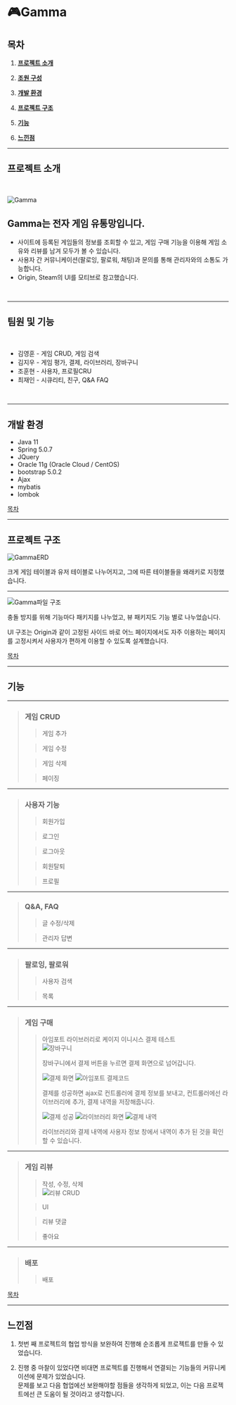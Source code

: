 # 🎮Gamma
## 목차
1. [**프로젝트 소개**](#프로젝트-소개)

2. [**조원 구성**](#조원-구성)

3. [**개발 환경**](#개발-환경)

4. [**프로젝트 구조**](#프로젝트-구조)

5. [**기능**](#기능)

6. [**느낀점**](#느낀점)

---

## 프로젝트 소개

<br/>

![Gamma](https://user-images.githubusercontent.com/85823060/139039806-6a768c47-937e-44df-a37c-a2b1c8b3b134.png)

## Gamma는 전자 게임 유통망입니다.
* 사이트에 등록된 게임들의 정보를 조회할 수 있고, 게임 구매 기능을 이용해 게임 소유와 리뷰를 남겨 모두가 볼 수 있습니다.
* 사용자 간 커뮤니케이션(팔로잉, 팔로워, 채팅)과 문의를 통해 관리자와의 소통도 가능합니다.
* Origin, Steam의 UI를 모티브로 참고했습니다.

<br/>

---

## 팀원 및 기능 

<br/>

* 김영훈 - 게임 CRUD, 게임 검색
* 김지우 - 게임 평가, 결제, 라이브러리, 장바구니
* 조훈현 - 사용자, 프로필CRU
* 최재인 - 시큐리티, 친구, Q&A FAQ


<br/>

---

## 개발 환경
* Java 11
* Spring 5.0.7
* JQuery
* Oracle 11g (Oracle Cloud / CentOS)
* bootstrap 5.0.2
* Ajax
* mybatis
* lombok

[목차](#목차)

---
## 프로젝트 구조

![GammaERD](https://user-images.githubusercontent.com/85823060/138556497-7ae1d0fc-47c1-464b-91c5-b961da713d75.png)

크게 게임 테이블과 유저 테이블로 나누어지고, 그에 따른 테이블들을 왜래키로 지정했습니다.

---

![Gamma파일 구조](https://user-images.githubusercontent.com/85823060/138556655-2a0b9359-4d6f-44f5-a768-cc6eeec1b7a5.png)

충돌 방지를 위해 기능마다 패키지를 나누었고, 뷰 패키지도 기능 별로 나누었습니다.

UI 구조는 Origin과 같이 고정된 사이드 바로 어느 페이지에서도 자주 이용하는 페이지를 고정시켜서 사용자가 편하게 이용할 수 있도록 설계했습니다.

[목차](#목차)

---

## 기능

---
> ### 게임 CRUD
>> 게임 추가   
>> 
>
>> 게임 수정
>> 
>
>> 게임 삭제
>>
>
>> 페이징
>> 
>

---

> ### 사용자 기능
>> 회원가입   
>>
>
>> 로그인   
>>
>
>> 로그아웃   
>>
>
>> 회원탈퇴   
>>
>
>> 프로필   
>> 
> 

---

> ### Q&A, FAQ
>> 글 수정/삭제   
>> 
> 
>> 관리자 답변   
>> 
> 
---

> ### 팔로잉, 팔로워
>> 사용자 검색   
>>
>
>> 목록   
>> 
>

---
> ### 게임 구매
>> 아임포트 라이브러리로 케이지 이니시스 결제 테스트   
>> ![장바구니](https://user-images.githubusercontent.com/85823060/142520107-ff783715-18b9-4ef6-b0a8-f432dc557ee2.png)
>> 
>> 장바구니에서 결제 버튼을 누르면 결제 화면으로 넘어갑니다.
>> 
>> ![결제 화면](https://user-images.githubusercontent.com/85823060/142520184-df085c60-b4f4-47de-a565-f3d7032402ff.png)
>> ![아임포트 결제코드](https://user-images.githubusercontent.com/85823060/142520219-7f60f431-ab9a-4f68-89d4-45970e389a9a.png)
>> 
>> 결제를 성공하면 ajax로 컨트롤러에 결제 정보를 보내고, 컨트롤러에선 라이브러리에 추가, 결제 내역을 저장해줍니다.
>> 
>> ![결제 성공](https://user-images.githubusercontent.com/85823060/142520231-01a1fb34-88c6-4713-adb9-46386e5af45e.png)
>> ![라이브러리 화면](https://user-images.githubusercontent.com/85823060/142520369-cd588f69-7ce8-41b9-9de0-30acdd97215c.png)
>> ![결제 내역](https://user-images.githubusercontent.com/85823060/142520378-fe236c70-76bf-4667-98f5-dbaac1dc8632.png)
>> 
>> 라이브러리와 결제 내역에 사용자 정보 창에서 내역이 추가 된 것을 확인할 수 있습니다.

---
> ### 게임 리뷰
>> 작성, 수정, 삭제   
>> ![리뷰 CRUD](https://user-images.githubusercontent.com/85823060/142524405-fb6a4d69-6691-4375-b462-663be780c083.gif)
>> 
>
>> UI   
>> 
> 
>> 리뷰 댓글   
>> 
>
>> 좋아요   
>> 
> 

---

> ### 배포
>> 배포   

[목차](#목차)

---

## 느낀점

1. 첫번 째 프로젝트의 협업 방식을 보완하여 진행해 순조롭게 프로젝트를 만들 수 있었습니다.

2. 진행 중 마찰이 있었다면 비대면 프로젝트를 진행해서 연결되는 기능들의 커뮤니케이션에 문제가 있었습니다.    
   문제를 보고 다음 협업에선 보완해야할 점들을 생각하게 되었고, 이는 다음 프로젝트에선 큰 도움이 될 것이라고 생각합니다.
